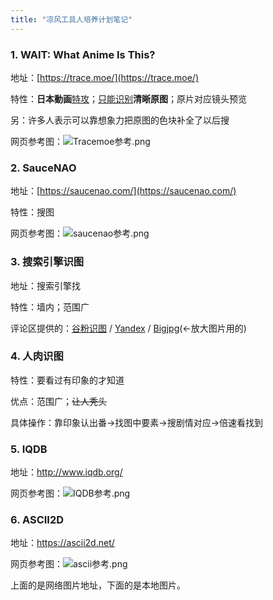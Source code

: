 ```yaml
---
title: "凉风工具人培养计划笔记"
---
```


### 1. WAIT: What Anime Is This?

地址：[https://trace.moe/](https://trace.moe/)

特性：**日本動画**<u>特攻</u>；<u>只能识别</u>**清晰原图**；原片对应镜头预览

另：许多人表示可以靠想象力把原图的色块补全了以后搜

网页参考图：![Tracemoe参考.png](https://i.loli.net/2020/03/10/LjFNydnYuTDz6Sc.png)



### 2. SauceNAO

地址：[https://saucenao.com/](https://saucenao.com/)

特性：搜图

网页参考图：![saucenao参考.png](https://i.loli.net/2020/03/10/ErpKJZlRewCvdG6.png)



### 3. 搜索引擎识图

地址：搜索引擎找

特性：墙内；范围广

评论区提供的：[谷粉识图](https://gfsoso.fcczp.com/image.html)	/	[Yandex](https://yandex.com/images/)	/	[Bigjpg](https://bigjpg.com/)(←放大图片用的)



### 4. 人肉识图

特性：要看过有印象的才知道

优点：范围广；~~让人秃头~~

具体操作：靠印象认出番→找图中要素→搜剧情对应→倍速看找到



### 5. IQDB

地址：http://www.iqdb.org/

网页参考图：![IQDB参考.png](https://i.loli.net/2020/03/10/bHWPylhkn5XJoZ8.png)



### 6. ASCII2D

地址：https://ascii2d.net/

网页参考图：![ascii参考.png](https://i.loli.net/2020/03/10/AvgMtTelI3chi5V.png)

上面的是网络图片地址，下面的是本地图片。